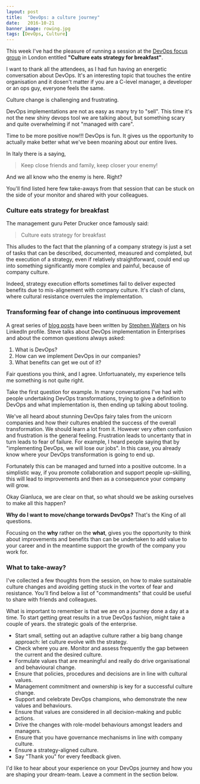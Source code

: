 ```yaml
---
layout: post
title:  "DevOps: a culture journey"
date:   2016-10-21
banner_image: rowing.jpg
tags: [DevOps, Culture]
---
```



This week I've had the pleasure of running a session at the [DevOps focus group](http://devopsfocusgroups.com/) in London entitled **"Culture eats strategy for breakfast"**.

I want to thank all the attendees, as I had fun having an energetic conversation about DevOps. It's an interesting topic that touches the entire organisation and it dosen't matter if you are a C-level manager, a developer or an ops guy, everyone feels the same.  

Culture change is challenging and frustrating.  

DevOps implementations are not as easy as many try to "sell". This time it's not the new shiny devops tool we are talking about, but something scary and quite overwhelming if not "managed with care".

Time to be more positive now!!! DevOps is fun. It gives us the opportunity to actually make better what we've been moaning about our entire lives.  

In Italy there is a saying,

> Keep close friends and family, keep closer your enemy!

And we all know who the enemy is here. Right?

You'll find listed here few take-aways from that session that can be stuck on the side of your monitor and shared with your colleagues.

<!--more-->

### Culture eats strategy for breakfast

The management guru Peter Drucker once famously said:

> Culture eats strategy for breakfast

This alludes to the fact that the planning of a company strategy is just a set of tasks that can be described, documented, measured and completed, but the execution of a strategy, even if relatively straightforward, could end up into something significantly more complex and painful, because of company culture.

Indeed, strategy execution efforts sometimes fail to deliver expected benefits due to mis-alignement with company culture. It's clash of clans, where cultural resistance overrules the implementation.

### Transforming fear of change into continuous improvement

A great series of [blog posts](https://www.linkedin.com/pulse/deep-thought-intro-series-blogs-devops-stephen-walters?trk=prof-post) have been written by [Stephen Walters](https://www.linkedin.com/in/1stephenwalters) on his LinkedIn profile. Steve talks about DevOps implementation in Enterprises and about the common questions always asked:

1. What is DevOps?
2. How can we implement DevOps in our companies?
3. What benefits can get we out of it?

Fair questions you think, and I agree. Unfortuanately, my experience tells me something is not quite right.  

Take the first question for example. In many conversations I've had with people undertaking DevOps transformations, trying to give a definition to DevOps and what implementation is, then ending up talking about tooling.

We've all heard about stunning DevOps fairy tales from the unicorn companies and  how their cultures enabled the success of the overall transformation. We should learn a lot from it. However very often confusion and frustration is the general feeling. Frustration leads to uncertanty that in turn leads to fear of failure. For example, I heard people saying that by "implementing DevOps, we will lose our jobs". In this case, you already know where your DevOps transformation is going to end up.  

Fortunately this can be managed and turned into a positive outcome. In a simplistic way, if you promote collaboration and support people up-skilling, this will lead to improvements and then as a consequence your company will grow.

Okay Gianluca, we are clear on that, so what should we be asking ourselves to make all this happen?  

**Why do I want to move/change torwards DevOps?** That's the King of all questions.  

Focusing on the **why** rather on the **what**, gives you the opportunity to think about improvements and benefits than can be undertaken to add value to your career and in the meantime support the growth of the company you work for.

### What to take-away?

I've collected a few thoughts from the session, on how to make sustainable culture changes and avoiding getting stuck in the vortex of fear and resistance. You'll find below a list of "commandments" that could be useful to share with friends and colleagues.

What is important to remember is that we are on a journey done a day at a time. To start getting great results in a true DevOps fashion, might take a couple of years.
 the strategic goals of the enterprise.
- Start small, setting out an adaptive culture rather a big bang change approach: let culture evolve with the strategy.
- Check where you are. Monitor and assess frequently the gap between the current and the desired culture.
- Formulate values that are meaningful and really do drive organisational and behavioural change.
- Ensure that policies, procedures and decisions are in line with cultural values.
- Management commitment and ownership is key for a successful culture change.
- Support and celebrate DevOps champions, who demonstrate the new values and behaviours.
- Ensure that values are considered in all decision-making and public actions.
- Drive the changes with role-model behaviours amongst leaders and managers.
- Ensure that you have governance mechanisms in line with company culture.
- Ensure a strategy-aligned culture.
- Say "Thank you" for every feedback given.

I'd like to hear about your experience on your DevOps journey and how you are shaping your dream-team. Leave a comment in the section below.
